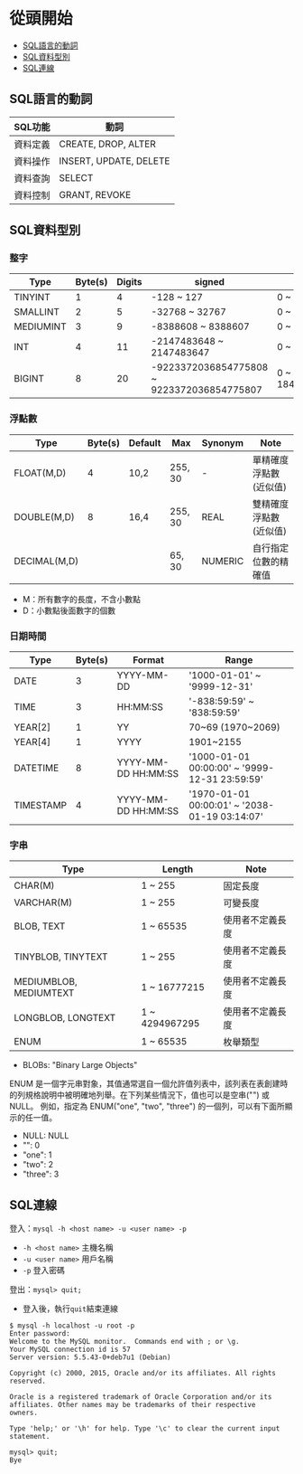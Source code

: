 # 從頭開始

- [SQL語言的動詞](#Verbs)
- [SQL資料型別](#DataTypes)
- [SQL連線](#Connection)

<a name="Verbs"></a>
## SQL語言的動詞

|SQL功能|動詞|
|---|---|
|資料定義|CREATE, DROP, ALTER|
|資料操作|INSERT, UPDATE, DELETE|
|資料查詢|SELECT|
|資料控制|GRANT, REVOKE|

<a name="DataTypes"></a>
## SQL資料型別

### 整字

|Type|Byte(s)|Digits|signed|unsigned|
|---|---|---|---|---|
|TINYINT|1|4|-128 ~ 127|0 ~ 255|
|SMALLINT|2|5|-32768 ~ 32767|0 ~ 65535|
|MEDIUMINT|3|9|-8388608 ~ 8388607|0 ~ 16777215|
|INT|4|11|-2147483648 ~ 2147483647|0 ~ 4294967295|
|BIGINT|8|20|-9223372036854775808 ~ 9223372036854775807|0 ~ 18446744073709551615|

### 浮點數

|Type|Byte(s)|Default|Max|Synonym|Note|
|---|---|---|---|---|---|
|FLOAT(M,D)|4|10,2|255, 30|-|單精確度浮點數(近似值)|
|DOUBLE(M,D)|8|16,4|255, 30|REAL|雙精確度浮點數(近似值)|
|DECIMAL(M,D)|||65, 30|NUMERIC|自行指定位數的精確值|

- M：所有數字的長度，不含小數點
- D：小數點後面數字的個數

### 日期時間

|Type|Byte(s)|Format|Range|
|---|---|---|---|
|DATE|3|YYYY-MM-DD|'1000-01-01' ~ '9999-12-31'|
|TIME|3|HH:MM:SS|'-838:59:59' ~ '838:59:59'|
|YEAR[2]|1|YY|70~69 (1970~2069)|
|YEAR[4]|1|YYYY|1901~2155|
|DATETIME|8|YYYY-MM-DD HH:MM:SS|'1000-01-01 00:00:00' ~ '9999-12-31 23:59:59'|
|TIMESTAMP|4|YYYY-MM-DD HH:MM:SS|'1970-01-01 00:00:01' ~ '2038-01-19 03:14:07'|

### 字串

|Type|Length|Note|
|---|---|---|
|CHAR(M)|1 ~ 255|固定長度|
|VARCHAR(M)|1 ~ 255|可變長度|
|BLOB, TEXT|1 ~ 65535|使用者不定義長度|
|TINYBLOB, TINYTEXT|1 ~ 255|使用者不定義長度|
|MEDIUMBLOB, MEDIUMTEXT|1 ~ 16777215|使用者不定義長度|
|LONGBLOB, LONGTEXT|1 ~ 4294967295|使用者不定義長度|
|ENUM|1 ~ 65535|枚舉類型|

- BLOBs: "Binary Large Objects"

ENUM 是一個字元串對象，其值通常選自一個允許值列表中，該列表在表創建時的列規格說明中被明確地列舉。在下列某些情況下，值也可以是空串("") 或NULL。
例如，指定為 ENUM("one", "two", "three") 的一個列，可以有下面所顯示的任一值。

- NULL: NULL
- "": 0
- "one": 1
- "two": 2
- "three": 3


<a name="Connection"></a>
## SQL連線

登入：`mysql -h <host name> -u <user name> -p`

- `-h <host name>` 主機名稱
- `-u <user name>` 用戶名稱
- `-p` 登入密碼

登出：`mysql> quit;`

- 登入後，執行`quit`結束連線

```mysql
$ mysql -h localhost -u root -p
Enter password:
Welcome to the MySQL monitor.  Commands end with ; or \g.
Your MySQL connection id is 57
Server version: 5.5.43-0+deb7u1 (Debian)

Copyright (c) 2000, 2015, Oracle and/or its affiliates. All rights reserved.

Oracle is a registered trademark of Oracle Corporation and/or its
affiliates. Other names may be trademarks of their respective
owners.

Type 'help;' or '\h' for help. Type '\c' to clear the current input statement.

mysql> quit;
Bye
```